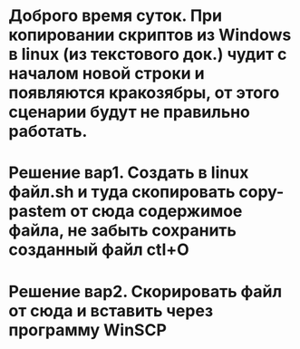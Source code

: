 # Доброго время суток. При копировании скриптов из Windows в linux (из текcтового док.) чудит с началом новой строки и появляются кракозябры, от этого сценарии будут не правильно работать.
# Решение вар1. Cоздать в linux файл.sh и туда скопировать copy-pastem от сюда содержимое файла, не забыть сохранить созданный файл ctl+O
# Решение вар2. Скорировать файл от сюда и вставить через программу WinSCP 
